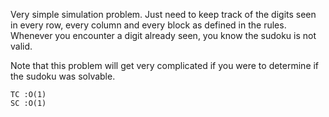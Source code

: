 Very simple simulation problem. Just need to keep track of the digits seen in every row, every column and every block as defined in the rules.
Whenever you encounter a digit already seen, you know the sudoku is not valid.

Note that this problem will get very complicated if you were to determine if the sudoku was solvable.

    
    TC :O(1)
    SC :O(1)